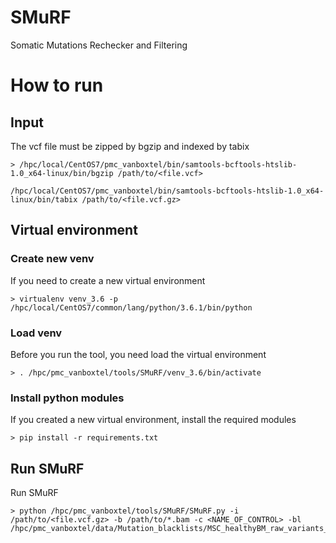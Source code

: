 # SMuRF
Somatic Mutations Rechecker and Filtering

# How to run

## Input
The vcf file must be zipped by bgzip and indexed by tabix
```
> /hpc/local/CentOS7/pmc_vanboxtel/bin/samtools-bcftools-htslib-1.0_x64-linux/bin/bgzip /path/to/<file.vcf>
```
```
/hpc/local/CentOS7/pmc_vanboxtel/bin/samtools-bcftools-htslib-1.0_x64-linux/bin/tabix /path/to/<file.vcf.gz>
```

## Virtual environment

### Create new venv
If you need to create a new virtual environment
```
> virtualenv venv_3.6 -p /hpc/local/CentOS7/common/lang/python/3.6.1/bin/python
```

### Load venv
Before you run the tool, you need load the virtual environment
```
> . /hpc/pmc_vanboxtel/tools/SMuRF/venv_3.6/bin/activate
```

### Install python modules
If you created a new virtual environment, install the required modules
```
> pip install -r requirements.txt
```

## Run SMuRF
Run SMuRF
```
> python /hpc/pmc_vanboxtel/tools/SMuRF/SMuRF.py -i /path/to/<file.vcf.gz> -b /path/to/*.bam -c <NAME_OF_CONTROL> -bl /hpc/pmc_vanboxtel/data/Mutation_blacklists/MSC_healthyBM_raw_variants_hg38.bed

```
